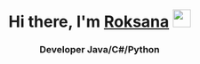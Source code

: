 
<h1 align="center"> Hi there, I'm <a href="https://t.me/SchischkiIT" target="_blank">Roksana</a> 
<img src="https://github.com/blackcater/blackcater/raw/main/images/Hi.gif" height="32"/></h1>
<h3 align="center">Developer Java/C#/Python</h3>
<!--
**Roksikod/Roksikod** is a ✨ _special_ ✨ repository because its `README.md` (this file) appears on your GitHub profile.

Here are some ideas to get you started:

- 🔭 I’m currently working on ...
- 🌱 I’m currently learning Spring, SQL
- 👯 I’m looking to collaborate on ...
- 🤔 I’m looking for help with ...
- 💬 Ask me about ...
- 📫 How to reach me: ...
- 😄 Pronouns: ...
- ⚡ Fun fact: ...
-->

[![Top Langs](https://github-readme-stats.vercel.app/api/top-langs/?username=anuraghazra&layout=compact)](https://github.com/anuraghazra/github-readme-stats)  

[![Top Langs](https://github-readme-stats.vercel.app/api/top-langs/?username=anuraghazra)](https://github.com/anuraghazra/github-readme-stats)  

[![GitHub Streak](https://github-readme-streak-stats.herokuapp.com/?user=DenverCoder1)](https://git.io/streak-stats) 

[![trophy](https://github-profile-trophy.vercel.app/?username=ryo-ma)](https://github.com/ryo-ma/github-profile-trophy) 



